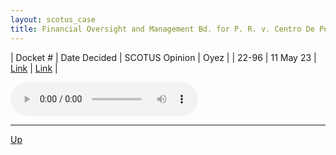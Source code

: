 ```yaml
---
layout: scotus_case
title: Financial Oversight and Management Bd. for P. R. v. Centro De Periodismo Investigativo, Inc.
---
```


| Docket # | Date Decided | SCOTUS Opinion | Oyez |
| 22-96 | 11 May 23 | [Link](https://www.supremecourt.gov/opinions/22pdf/598us2r17_c0nd.pdf) | [Link](https://www.oyez.org/cases/2022/22-96) |

<audio controls>
   <source src='./resources/22-96.mp3' type='audio/mpeg'>
</audio>

<object data='./resources/22-96.pdf' type='application/pdf'></object>

---

[Up](./README.md)